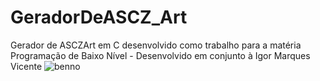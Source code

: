 # GeradorDeASCZ_Art
Gerador de ASCZArt em C desenvolvido como trabalho para a matéria Programação de Baixo Nível - Desenvolvido em conjunto à Igor Marques Vicente 
![benno](https://img.shields.io/badge/codeCoverage-90%25-green)